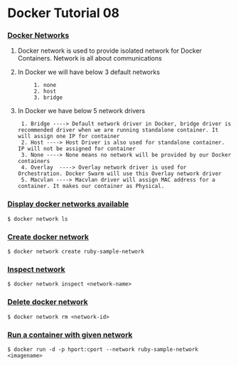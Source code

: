 # Docker Tutorial 08   





### <ins>Docker Networks</ins>
1. Docker network is used to provide isolated network for Docker Containers. Network is all about communications

2. In Docker we will have below 3 default networks

			1. none
			2. host
			3. bridge
			
3. In Docker we have below 5 network drivers

		1. Bridge ----> Default network driver in Docker, bridge driver is recommended driver when we are running standalone container. It will assign one IP for container
		2. Host ----> Host Driver is also used for standalone container. IP will not be assigned for container
		3. None ----> None means no network will be provided by our Docker containers
		4. Overlay  ----> Overlay network driver is used for Orchestration. Docker Swarm will use this Overlay network driver
		5. Macvlan ----> Macvlan driver will assign MAC address for a container. It makes our container as Physical. 




### <ins>Display docker networks available</ins>
`$ docker network ls`

### <ins>Create docker network</ins>
`$ docker network create ruby-sample-network`

### <ins>Inspect network</ins>
`$ docker network inspect <network-name>`

### <ins>Delete docker network</ins>
`$ docker network rm <network-id>`

### <ins>Run a container with given network</ins>
`$ docker run -d -p hport:cport --network ruby-sample-network <imagename>`    
